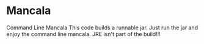 # Mancala
Command Line Mancala
This code builds a runnable jar. Just run the jar and enjoy the command line mancala. JRE isn't part of the build!!!
